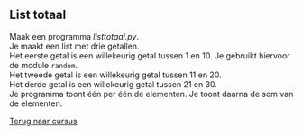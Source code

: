 ## List totaal

Maak een programma _listtotaal.py_.\
Je maakt een list met drie getallen.\
Het eerste getal is een willekeurig getal tussen 1 en 10. Je gebruikt
hiervoor de module `random`.\
Het tweede getal is een willekeurig getal tussen 11 en 20.\
Het derde getal is een willekeurig getal tussen 21 en 30.\
Je programma toont één per één de elementen. Je toont daarna de som van
de elementen.

[Terug naar cursus](/24_forin.html)